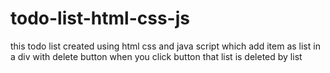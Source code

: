 # todo-list-html-css-js


this todo list created using html css and java script which add item as list in a div with delete button when you click button that list is deleted by list
